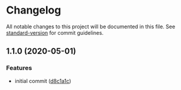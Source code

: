 # Changelog

All notable changes to this project will be documented in this file. See [standard-version](https://github.com/conventional-changelog/standard-version) for commit guidelines.

## 1.1.0 (2020-05-01)


### Features

* initial commit ([d8c1a1c](https://github.com/nickheal/test-performance/commit/d8c1a1c9a70967cf94589f883118db9efb54c097))
